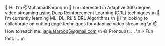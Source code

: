 👋 Hi, I’m @MuhamadFarooq \n
👀 I’m interested in Adaptive 360 degree video streaming using Deep Reinforcement Learning (DRL) techniques \n
🌱 I’m currently learning ML, DL, RL & DRL Algorithms \n
💞️ I’m looking to collaborate on cutting edge techniques for adaptive video streaming \n
📫 How to reach me: janjuafarooq5@gmail.com \n
😄 Pronouns: ... \n
⚡ Fun fact: ... \n

<!---
MuhamadFarooq/MuhamadFarooq is a ✨ special ✨ repository because its `README.md` (this file) appears on your GitHub profile.
You can click the Preview link to take a look at your changes.
--->
